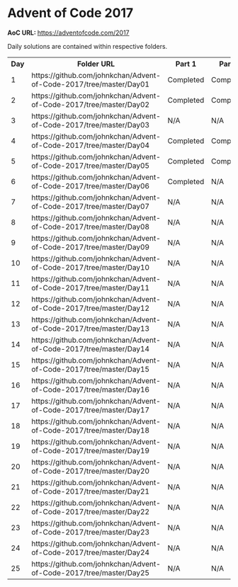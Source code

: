 # Advent of Code 2017

<b>AoC URL: </b> https://adventofcode.com/2017

Daily solutions are contained within respective folders.

<table style="width:100%">
  <tr>
    <th>Day</th>
    <th>Folder URL</th> 
    <th>Part 1</th>
    <th>Part 2</th>
  </tr>
  <tr>
      <td>1</td>
      <td>https://github.com/johnkchan/Advent-of-Code-2017/tree/master/Day01</td>
      <td>Completed</td>
      <td>Completed</td>
  </tr>
  <tr>
      <td>2</td>
      <td>https://github.com/johnkchan/Advent-of-Code-2017/tree/master/Day02</td>
      <td>Completed</td>
      <td>Completed</td>
  </tr>
  <tr>
      <td>3</td>
      <td>https://github.com/johnkchan/Advent-of-Code-2017/tree/master/Day03</td>
      <td>N/A</td>
      <td>N/A</td>
  </tr>
  <tr>
      <td>4</td>
      <td>https://github.com/johnkchan/Advent-of-Code-2017/tree/master/Day04</td>
      <td>Completed</td>
      <td>Completed</td>
  </tr>
  <tr>
      <td>5</td>
      <td>https://github.com/johnkchan/Advent-of-Code-2017/tree/master/Day05</td>
      <td>Completed</td>
      <td>Completed</td>
  </tr>
  <tr>
      <td>6</td>
      <td>https://github.com/johnkchan/Advent-of-Code-2017/tree/master/Day06</td>
      <td>Completed</td>
      <td>N/A</td>
  </tr>
  <tr>
      <td>7</td>
      <td>https://github.com/johnkchan/Advent-of-Code-2017/tree/master/Day07</td>
      <td>N/A</td>
      <td>N/A</td>
  </tr>
  <tr>
      <td>8</td>
      <td>https://github.com/johnkchan/Advent-of-Code-2017/tree/master/Day08</td>
      <td>N/A</td>
      <td>N/A</td>
  </tr>
  <tr>
      <td>9</td>
      <td>https://github.com/johnkchan/Advent-of-Code-2017/tree/master/Day09</td>
      <td>N/A</td>
      <td>N/A</td>
  </tr>
  <tr>
      <td>10</td>
      <td>https://github.com/johnkchan/Advent-of-Code-2017/tree/master/Day10</td> 
      <td>N/A</td>
      <td>N/A</td>
  </tr>
  <tr>
      <td>11</td>
      <td>https://github.com/johnkchan/Advent-of-Code-2017/tree/master/Day11</td> 
      <td>N/A</td>
      <td>N/A</td>
  </tr>
  <tr>
      <td>12</td>
      <td>https://github.com/johnkchan/Advent-of-Code-2017/tree/master/Day12</td> 
      <td>N/A</td>
      <td>N/A</td>
  </tr>
  <tr>
      <td>13</td>
      <td>https://github.com/johnkchan/Advent-of-Code-2017/tree/master/Day13</td> 
      <td>N/A</td>
      <td>N/A</td>
  </tr>
  <tr>
      <td>14</td>
      <td>https://github.com/johnkchan/Advent-of-Code-2017/tree/master/Day14</td> 
      <td>N/A</td>
      <td>N/A</td>
  </tr>
  <tr>
      <td>15</td>
      <td>https://github.com/johnkchan/Advent-of-Code-2017/tree/master/Day15</td> 
      <td>N/A</td>
      <td>N/A</td>
  </tr>
  <tr>
      <td>16</td>
      <td>https://github.com/johnkchan/Advent-of-Code-2017/tree/master/Day16</td> 
      <td>N/A</td>
      <td>N/A</td>
  </tr>
  <tr>
      <td>17</td>
      <td>https://github.com/johnkchan/Advent-of-Code-2017/tree/master/Day17</td> 
      <td>N/A</td>
      <td>N/A</td>
  </tr>
  <tr>
      <td>18</td>
      <td>https://github.com/johnkchan/Advent-of-Code-2017/tree/master/Day18</td> 
      <td>N/A</td>
      <td>N/A</td>
  </tr>
  <tr>
      <td>19</td>
      <td>https://github.com/johnkchan/Advent-of-Code-2017/tree/master/Day19</td> 
      <td>N/A</td>
      <td>N/A</td>
  </tr>
  <tr>
      <td>20</td>
      <td>https://github.com/johnkchan/Advent-of-Code-2017/tree/master/Day20</td> 
      <td>N/A</td>
      <td>N/A</td>
  </tr>
  <tr>
      <td>21</td>
      <td>https://github.com/johnkchan/Advent-of-Code-2017/tree/master/Day21</td> 
      <td>N/A</td>
      <td>N/A</td>
  </tr>
  <tr>
      <td>22</td>
      <td>https://github.com/johnkchan/Advent-of-Code-2017/tree/master/Day22</td> 
      <td>N/A</td>
      <td>N/A</td>
  </tr>
  <tr>
      <td>23</td>
      <td>https://github.com/johnkchan/Advent-of-Code-2017/tree/master/Day23</td> 
      <td>N/A</td>
      <td>N/A</td>
  </tr>
  <tr>
      <td>24</td>
      <td>https://github.com/johnkchan/Advent-of-Code-2017/tree/master/Day24</td> 
      <td>N/A</td>
      <td>N/A</td>
  </tr>
  <tr>
      <td>25</td>
      <td>https://github.com/johnkchan/Advent-of-Code-2017/tree/master/Day25</td> 
      <td>N/A</td>
      <td>N/A</td>
  </tr>
</table>
